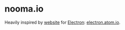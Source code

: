 # nooma.io

Heavily inspired by [website](http://electron.atom.io) for [Electron](https://github.com/electron/electron): [electron.atom.io](http://electron.atom.io).
